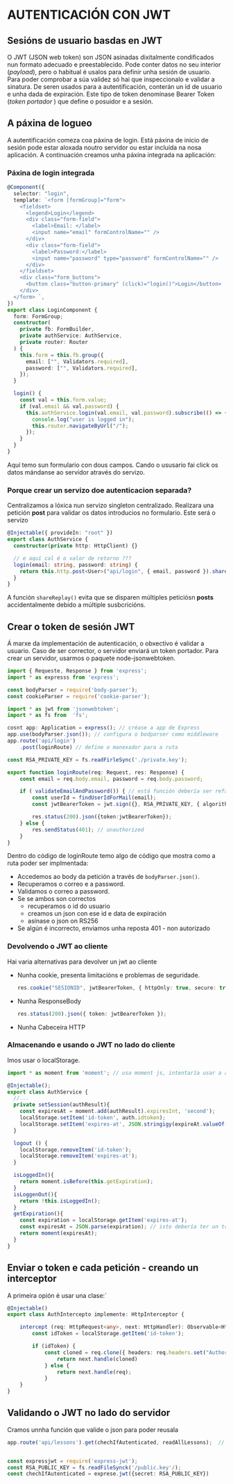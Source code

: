 # AUTENTICACIÓN CON JWT

## Sesións de usuario basdas en JWT

O JWT (JSON web token) son JSON asinadas dixitalmente condificados nun formato adecuado e preestablecido. Pode conter datos no seu interior (_payload_), pero o habitual é usalos para definir unha sesión de usuario. Para poder comprobar a súa validez só hai que inspeccionalo e validar a sinatura. De seren usados para a autentificación, conterán un id de usuario e unha dada de expiración. Este tipo de token denomínase Bearer Token (_token portador_ ) que define o posuidor e a sesión.

## A páxina de logueo

A autentificación comeza coa páxina de login. Está páxina de inicio de sesión pode estar aloxada noutro servidor ou estar incluída na nosa aplicación. A continuación creamos unha páxina integrada na aplicación:

### Páxina de login integrada

```typescript
@Component({
  selector: "login",
  template: `<form [formGroup]="form">
    <fieldset>
      <legend>Login</legend>
      <div class="form-field">
        <label>Email: </label>
        <input name="email" formControlName="" />
      </div>
      <div class="form-field">
        <label>Password:</label>
        <input name="password" type="password" formControlName="" />
      </div>
    </fieldset>
    <div class="form_buttons">
      <button class="button-primary" (click)="login()">Login</button>
    </div>
  </form> `,
})
export class LoginComponent {
  form: FormGroup;
  constructor(
    private fb: FormBuilder,
    private authService: AuthService,
    private router: Router
  ) {
    this.form = this.fb.group({
      email: ["", Validators.required],
      password: ["", Validators.required],
    });
  }

  login() {
    const val = this.form.value;
    if (val.email && val.password) {
      this.authService.login(val.email, val.password).subscribe(() => {
        console.log("user is logged in");
        this.router.navigateByUrl("/");
      });
    }
  }
}
```

Aquí temo sun formulario con dous campos. Cando o ususario fai click os datos mándanse ao servidor através do servizo.

### Porque crear un servizo doe autenticacion separada?

Centralizamos a lóxica nun servizo singleton centralizado. Realizara una petición **post** para validar os datos introducios no formulario.
Este será o servizo

```typescript
@Injectable({ provideIn: "root" })
export class AuthService {
  constructor(private http: HttpClient) {}

  // e aquí cal é o valor de retorno ???
  login(email: string, password: string) {
    return this.http.post<User>("api/login", { email, password }).shareReplay();
  }
}
```

A función `shareReplay()` evita que se disparen múltiples peticiósn **posts** accidentalmente debido a múltiple susbcricións.

## Crear o token de sesión JWT

Á marxe da implementación de autenticación, o obxectivo é validar a usuario. Caso de ser corrector, o servidor enviará un token portador.
Para crear un servidor, usarmos o paquete node-jsonwebtoken.

```typescript
import { Requeste, Response } from 'express';
import * as expresss from 'express';

const bodyParser = require('body-parser');
const cookieParser = require('cookie-parser');

import * as jwt from 'jsonwebtoken';
import * as fs from  'fs';

cosnt app: Application = express(); // créase a app de Express
app.use(bodyParser.json()); // configura o bodparser como middleware
app.route('api/login')
    .post(loginRoute) // define o manexador para a ruta

const RSA_PRIVATE_KEY = fs.readFirleSync('./private.key');

export function loginRoute(req: Request, res: Response) {
    const email = req.body.email, password = req.body.password;

    if ( validateEmailAndPassword()) { // está función debería ser refactorizada
        const userId = findUserIdForMail(email);
        const jwtBearerToken = jwt.sign({}, RSA_PRIVATE_KEY, { algorithm: 'RS256', expiresIn: 25, subject: userId})

        res.status(200).json({token:jwtBearerToken});
    } else {
        res.sendStatus(401); // unauthorized
    }
}
```

Dentro do código de loginRoute temo algo de código que mostra como a ruta poder ser implmentada:

- Accedemos ao body da petición a través de `bodyParser.json()`.
- Recuperamos o correo e a password.
- Validamos o correo a password.
- Se se ambos son correctos
  - recuperamos o id do usuario
  - creamos un json con ese id e data de expiración
  - asínase o json on RS256
- Se algún é incorrecto, enviamos unha reposta 401 - non autorizado

### Devolvendo o JWT ao cliente

Hai varia alternativas para devolver un jwt ao cliente

- Nunha cookie, presenta limitacións e problemas de seguridade.
  ```typescript
  res.cookie("SESIONID", jwtBearerToken, { httpOnly: true, secure: true });
  ```
- Nunha ResponseBody
  ```typescript
  res.status(200).json({ token: jwtBearerToken });
  ```
- Nunha Cabeceira HTTP

### Almacenando e usando o JWT no lado do cliente

Imos usar o localStorage.

```typescript
import * as moment from 'moment'; // usa moment js, intentaría usar a api nativa

@Injectable();
export class AuthService {
  //...
  private setSession(authResult){
    const expiresAt = moment.add(authResult).expiresInt, 'second');
    localStorage.setItem('id-token', auth.idtoken);
    localStorage.setItem('expires-at', JSON.stringigy(expireAt.valueOf()));
  }

  logout () {
    localStorage.removeItem('id-token');
    localStorage.removeItem('expires-at');
  }

  isLoggedIn(){
    return moment.isBefore(this.getExpiration);
  }
  isLoggenOut(){
    return !this.isLoggedIn();
  }
  getExpiration(){
    const expiration = localStorage.getItem('expires-at');
    const expiresAt = JSON.parse(expiration); // isto debería ter un try catch
    return moment(expiresAt);
  }
}
```

## Enviar o token e cada petición - creando un interceptor

A primeira opión é usar una clase:`

```typescript
@Injectable()
export class AuthIntercepto implemente: HttpInterceptor {

    intercept (req: HttpRequest<any>, next: HttpHandler): Observable<HttpEvent<any>> {
        const idToken = localStorage.getItem('id-token');

        if (idToken) {
            const cloned = req.clone({ headers: req.headers.set("Authoriazation", "Bearer "+ idtoken) });
                return next.handle(cloned)
            } else {
                return next.handle(req);
            }
    }
}
```

## Validando o JWT no lado do servidor

Cramos unnha función que valide o json para poder reusala

```typescript
app.route('api/lessons').get(chechIfAutenticated, readAllLessons);  // naming pouco adecuado.


const expressjwt = require('express-jwt');
const RSA_PUBLIC_KEY = fs.readFileSynck('/public.key'/);
const chechIfAutenticated = exprese.jwt({secret: RSA_PUBLIC_KEY})

```
